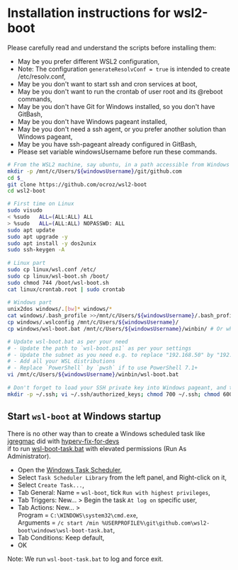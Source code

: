 # Installation instructions for wsl2-boot

Please carefully read and understand the scripts before installing them:
- May be you prefer different WSL2 configuration,
- Note: The configuration `generateResolvConf = true` is intended to create /etc/resolv.conf,
- May be you don't want to start ssh and cron services at boot,
- May be you don't want to run the crontab of user root and its @reboot commands,
- May be you don't have Git for Windows installed, so you don't have GitBash,
- May be you don't have Windows pageant installed,
- May be you don't need a ssh agent, or you prefer another solution than Windows pageant,
- May be you have ssh-pageant already configured in GitBash,
- Please set variable windowsUsername before run these commands.

```bash
# From the WSL2 machine, say ubuntu, in a path accessible from Windows
mkdir -p /mnt/c/Users/${windowsUsername}/git/github.com
cd $_
git clone https://github.com/ocroz/wsl2-boot
cd wsl2-boot

# First time on Linux
sudo visudo
< %sudo   ALL=(ALL:ALL) ALL
> %sudo   ALL=(ALL:ALL) NOPASSWD: ALL
sudo apt update
sudo apt upgrade -y
sudo apt install -y dos2unix
sudo ssh-keygen -A
 
# Linux part
sudo cp linux/wsl.conf /etc/
sudo cp linux/wsl-boot.sh /boot/
sudo chmod 744 /boot/wsl-boot.sh
cat linux/crontab.root | sudo crontab
 
# Windows part
unix2dos windows/.[bw]* windows/*
cat windows/.bash_profile >>/mnt/c/Users/${windowsUsername}/.bash_profile
cp windows/.wslconfig /mnt/c/Users/${windowsUsername}/
cp windows/wsl-boot.bat /mnt/c/Users/${windowsUsername}/winbin/ # Or wherever in your Windows PATH

# Update wsl-boot.bat as per your need
# - Update the path to `wsl-boot.ps1` as per your settings
# - Update the subnet as you need e.g. to replace "192.168.50" by "192.168.130"
# - Add all your WSL distributions
# - Replace `PowerShell` by `pwsh` if to use PowerShell 7.1+
vi /mnt/c/Users/${windowsUsername}/winbin/wsl-boot.bat
 
# Don't forget to load your SSH private key into Windows pageant, and to add the SSH public key into Linux
mkdir -p ~/.ssh; vi ~/.ssh/authorized_keys; chmod 700 ~/.ssh; chmod 600 ~/.ssh/*
```

## Start `wsl-boot` at Windows startup

There is no other way than to create a Windows scheduled task like [jgregmac](https://github.com/jgregmac) did with [hyperv-fix-for-devs](https://github.com/jgregmac/hyperv-fix-for-devs)<br/>
if to run [wsl-boot-task.bat](./windows/wsl-boot-task.bat) with elevated permissions (Run As Administrator).
- Open the [Windows Task Scheduler](https://www.windowscentral.com/how-create-automated-task-using-task-scheduler-windows-10),
- Select `Task Scheduler Library` from the left panel, and Right-click on it,
- Select `Create Task...`,
- Tab General: Name = `wsl-boot`, tick `Run with highest privileges`,
- Tab Triggers: New... > Begin the task `At log on` specific user,
- Tab Actions: New... ><br/>
  Program = `C:\WINDOWS\system32\cmd.exe`,<br/>
  Arguments = `/c start /min %USERPROFILE%\git\github.com\wsl2-boot\windows\wsl-boot-task.bat`,
- Tab Conditions: Keep default,
- OK

Note: We run `wsl-boot-task.bat` to log and force exit.

